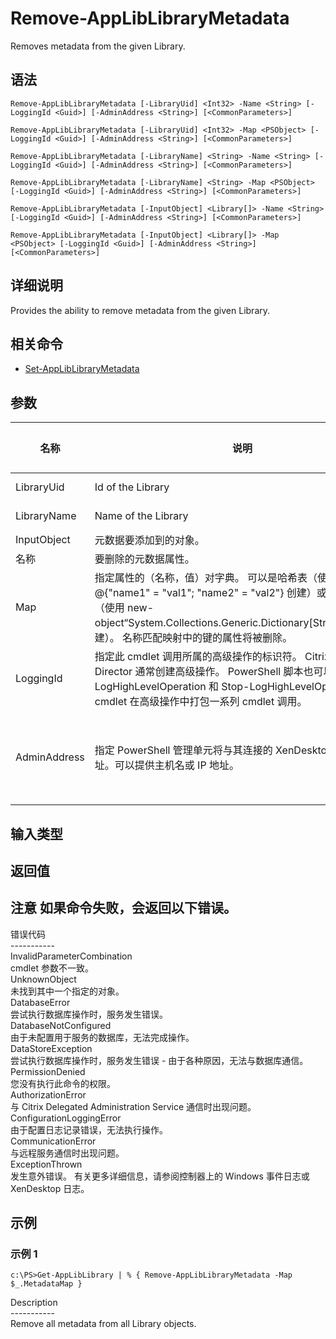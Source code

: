 # Remove-AppLibLibraryMetadata

Removes metadata from the given Library.

## 语法

    Remove-AppLibLibraryMetadata [-LibraryUid] <Int32> -Name <String> [-LoggingId <Guid>] [-AdminAddress <String>] [<CommonParameters>]
    
    Remove-AppLibLibraryMetadata [-LibraryUid] <Int32> -Map <PSObject> [-LoggingId <Guid>] [-AdminAddress <String>] [<CommonParameters>]
    
    Remove-AppLibLibraryMetadata [-LibraryName] <String> -Name <String> [-LoggingId <Guid>] [-AdminAddress <String>] [<CommonParameters>]
    
    Remove-AppLibLibraryMetadata [-LibraryName] <String> -Map <PSObject> [-LoggingId <Guid>] [-AdminAddress <String>] [<CommonParameters>]
    
    Remove-AppLibLibraryMetadata [-InputObject] <Library[]> -Name <String> [-LoggingId <Guid>] [-AdminAddress <String>] [<CommonParameters>]
    
    Remove-AppLibLibraryMetadata [-InputObject] <Library[]> -Map <PSObject> [-LoggingId <Guid>] [-AdminAddress <String>] [<CommonParameters>]
    

## 详细说明

Provides the ability to remove metadata from the given Library.

## 相关命令

- [Set-AppLibLibraryMetadata](Set-AppLibLibraryMetadata.html)

## 参数

| 名称           | 说明                                                                                                                                                                     | 是否必需？ | 管道输入                           | 默认值                                   |
| ------------ | ---------------------------------------------------------------------------------------------------------------------------------------------------------------------- | ----- | ------------------------------ | ------------------------------------- |
| LibraryUid   | Id of the Library                                                                                                                                                      | true  | true (ByValue, ByPropertyName) |                                       |
| LibraryName  | Name of the Library                                                                                                                                                    | true  | true (ByValue, ByPropertyName) |                                       |
| InputObject  | 元数据要添加到的对象。                                                                                                                                                            | true  | true (ByValue)                 |                                       |
| 名称           | 要删除的元数据属性。                                                                                                                                                             | true  | false                          |                                       |
| Map          | 指定属性的（名称，值）对字典。 可以是哈希表（使用 @{"name1" = "val1"; "name2" = "val2"} 创建）或字符串字典（使用 new-object“System.Collections.Generic.Dictionary[String,String]”创建）。 名称匹配映射中的键的属性将被删除。    | true  | true (ByValue)                 |                                       |
| LoggingId    | 指定此 cmdlet 调用所属的高级操作的标识符。 Citrix Studio 和 Director 通常创建高级操作。 PowerShell 脚本也可以借助 Start-LogHighLevelOperation 和 Stop-LogHighLevelOperation cmdlet 在高级操作中打包一系列 cmdlet 调用。 | false | false                          |                                       |
| AdminAddress | 指定 PowerShell 管理单元将与其连接的 XenDesktop 控制器的地址。可以提供主机名或 IP 地址。                                                                                                             | false | false                          | Localhost。一旦有 cmdlet 提供了某个值，此值将变为默认值。 |

## 输入类型

### 

## 返回值

### 

## 注意 如果命令失败，会返回以下错误。  
错误代码  
\---\---\-----  
InvalidParameterCombination  
cmdlet 参数不一致。  
UnknownObject  
未找到其中一个指定的对象。  
DatabaseError  
尝试执行数据库操作时，服务发生错误。  
DatabaseNotConfigured  
由于未配置用于服务的数据库，无法完成操作。  
DataStoreException  
尝试执行数据库操作时，服务发生错误 - 由于各种原因，无法与数据库通信。  
PermissionDenied  
您没有执行此命令的权限。  
AuthorizationError  
与 Citrix Delegated Administration Service 通信时出现问题。  
ConfigurationLoggingError  
由于配置日志记录错误，无法执行操作。  
CommunicationError  
与远程服务通信时出现问题。  
ExceptionThrown  
发生意外错误。 有关更多详细信息，请参阅控制器上的 Windows 事件日志或 XenDesktop 日志。

## 示例

### 示例 1

    c:\PS>Get-AppLibLibrary | % { Remove-AppLibLibraryMetadata -Map $_.MetadataMap }
    

Description  
\---\---\-----  
Remove all metadata from all Library objects.